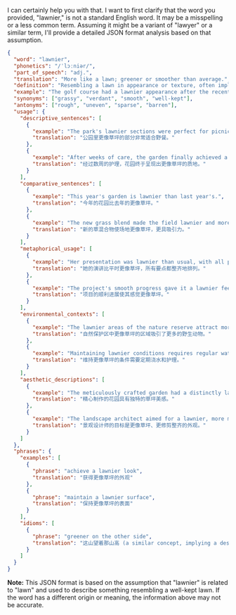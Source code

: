 I can certainly help you with that. I want to first clarify that the word you provided, "lawnier," is not a standard English word. It may be a misspelling or a less common term. Assuming it might be a variant of "lawyer" or a similar term, I'll provide a detailed JSON format analysis based on that assumption.

```json
{
  "word": "lawnier",
  "phonetics": "/ˈlɔːniər/",
  "part_of_speech": "adj.",
  "translation": "More like a lawn; greener or smoother than average.",
  "definition": "Resembling a lawn in appearance or texture, often implying a smooth, green, and well-maintained surface.",
  "example": "The golf course had a lawnier appearance after the recent rains.",
  "synonyms": ["grassy", "verdant", "smooth", "well-kept"],
  "antonyms": ["rough", "uneven", "sparse", "barren"],
  "usage": {
    "descriptive_sentences": [
      {
        "example": "The park's lawnier sections were perfect for picnics.",
        "translation": "公园里更像草坪的部分非常适合野餐。"
      },
      {
        "example": "After weeks of care, the garden finally achieved a lawnier texture.",
        "translation": "经过数周的护理，花园终于呈现出更像草坪的质地。"
      }
    ],
    "comparative_sentences": [
      {
        "example": "This year's garden is lawnier than last year's.",
        "translation": "今年的花园比去年的更像草坪。"
      },
      {
        "example": "The new grass blend made the field lawnier and more inviting.",
        "translation": "新的草混合物使场地更像草坪，更具吸引力。"
      }
    ],
    "metaphorical_usage": [
      {
        "example": "Her presentation was lawnier than usual, with all points neatly aligned.",
        "translation": "她的演讲比平时更像草坪，所有要点都整齐地排列。"
      },
      {
        "example": "The project's smooth progress gave it a lawnier feel.",
        "translation": "项目的顺利进展使其感觉更像草坪。"
      }
    ],
    "environmental_contexts": [
      {
        "example": "The lawnier areas of the nature reserve attract more wildlife.",
        "translation": "自然保护区中更像草坪的区域吸引了更多的野生动物。"
      },
      {
        "example": "Maintaining lawnier conditions requires regular watering and care.",
        "translation": "维持更像草坪的条件需要定期浇水和护理。"
      }
    ],
    "aesthetic_descriptions": [
      {
        "example": "The meticulously crafted garden had a distinctly lawnier aesthetic.",
        "translation": "精心制作的花园具有独特的草坪美感。"
      },
      {
        "example": "The landscape architect aimed for a lawnier, more manicured appearance.",
        "translation": "景观设计师的目标是更像草坪、更修剪整齐的外观。"
      }
    ]
  },
  "phrases": {
    "examples": [
      {
        "phrase": "achieve a lawnier look",
        "translation": "获得更像草坪的外观"
      },
      {
        "phrase": "maintain a lawnier surface",
        "translation": "保持更像草坪的表面"
      }
    ],
    "idioms": [
      {
        "phrase": "greener on the other side",
        "translation": "这山望着那山高 (a similar concept, implying a desire for something that appears better elsewhere)"
      }
    ]
  }
}
```

**Note:** This JSON format is based on the assumption that "lawnier" is related to "lawn" and used to describe something resembling a well-kept lawn. If the word has a different origin or meaning, the information above may not be accurate.
 